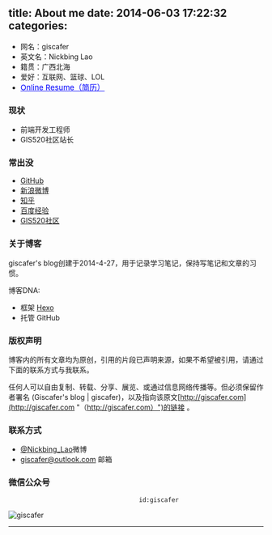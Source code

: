 title: About me
date: 2014-06-03 17:22:32
categories:
---

 - 网名：giscafer
 - 英文名：Nickbing Lao
 - 籍贯：广西北海
 - 爱好：互联网、篮球、LOL
 - <a style="font-size:15px;color:blue" href="http://giscafer.com/aboutme/cv.html" target="_blank">Online Resume（简历）</a>
 
### 现状

- 前端开发工程师
- GIS520社区站长

 

### 常出没

 - [GitHub](https://github.com/giscafer)
 - [新浪微博](http://weibo.com/laohoubin)
 - [知乎](https://www.zhihu.com/people/giscafer)
 - [百度经验](http://jingyan.baidu.com/user/npublic?un=劳黑炭)
 - [GIS520社区](http://www.gis520.com)

### 关于博客 ###

giscafer's blog创建于2014-4-27，用于记录学习笔记，保持写笔记和文章的习惯。

博客DNA:

- 框架 [Hexo](http://hexo.io)
- 托管 GitHub


### 版权声明 ###

博客内的所有文章均为原创，引用的片段已声明来源，如果不希望被引用，请通过下面的联系方式与我联系。

任何人可以自由复制、转载、分享、展览、或通过信息网络传播等。但必须保留作者署名 (Giscafer's blog | giscafer)，以及指向该原文[http://giscafer.com](http://giscafer.com "（http://giscafer.com）")的链接 。


### 联系方式

 - [@Nickbing_Lao](http://weibo.com/laohoubin)微博
 - giscafer@outlook.com 邮箱


### 微信公众号

										id:giscafer

![giscafer](https://giscafer.github.io/static/images/qrcode_giscafer.jpg)

---
